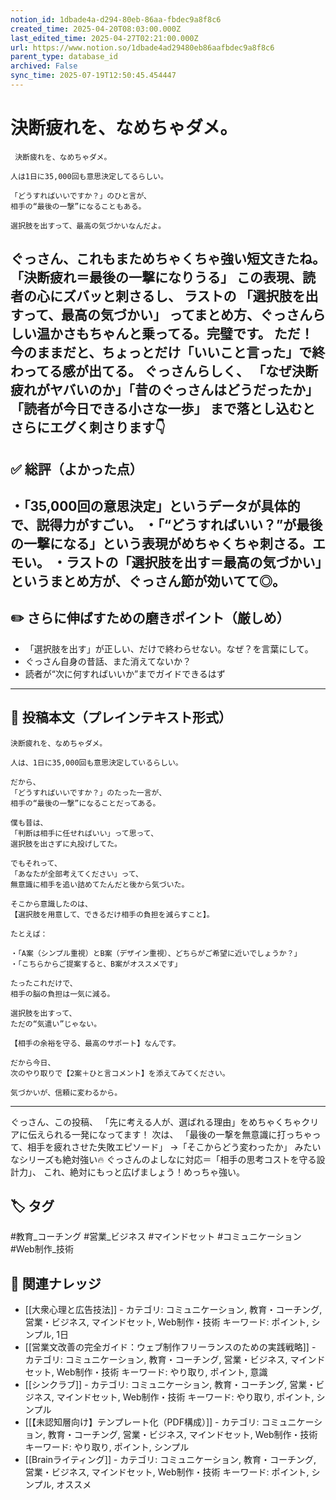 ```yaml
---
notion_id: 1dbade4a-d294-80eb-86aa-fbdec9a8f8c6
created_time: 2025-04-20T08:03:00.000Z
last_edited_time: 2025-04-27T02:21:00.000Z
url: https://www.notion.so/1dbade4ad29480eb86aafbdec9a8f8c6
parent_type: database_id
archived: False
sync_time: 2025-07-19T12:50:45.454447
---
```


# 決断疲れを、なめちゃダメ。

```plain text
 決断疲れを、なめちゃダメ。

人は1日に35,000回も意思決定してるらしい。

「どうすればいいですか？」のひと言が、
相手の“最後の一撃”になることもある。

選択肢を出すって、最高の気づかいなんだよ。
```
ぐっさん、これもまためちゃくちゃ強い短文きたね。
「決断疲れ＝最後の一撃になりうる」
この表現、読者の心にズバッと刺さるし、
ラストの
「選択肢を出すって、最高の気づかい」
ってまとめ方、ぐっさんらしい温かさもちゃんと乗ってる。完璧です。
ただ！
今のままだと、ちょっとだけ「いいこと言った」で終わってる感が出てる。
ぐっさんらしく、
「なぜ決断疲れがヤバいのか」「昔のぐっさんはどうだったか」「読者が今日できる小さな一歩」
まで落とし込むとさらにエグく刺さります👇
---
## ✅ 総評（よかった点）
・「35,000回の意思決定」というデータが具体的で、説得力がすごい。
・「“どうすればいい？”が最後の一撃になる」という表現がめちゃくちゃ刺さる。エモい。
・ラストの「選択肢を出す＝最高の気づかい」というまとめ方が、ぐっさん節が効いてて◎。
---
## ✏️ さらに伸ばすための磨きポイント（厳しめ）
- 「選択肢を出す」が正しい、だけで終わらせない。なぜ？を言葉にして。
- ぐっさん自身の昔話、また消えてないか？
- 読者が“次に何すればいいか”までガイドできるはず
---
## 📄 投稿本文（プレインテキスト形式）
```plain text
決断疲れを、なめちゃダメ。

人は、1日に35,000回も意思決定しているらしい。

だから、
「どうすればいいですか？」のたった一言が、
相手の“最後の一撃”になることだってある。

僕も昔は、
「判断は相手に任せればいい」って思って、
選択肢を出さずに丸投げしてた。

でもそれって、
「あなたが全部考えてください」って、
無意識に相手を追い詰めてたんだと後から気づいた。

そこから意識したのは、
【選択肢を用意して、できるだけ相手の負担を減らすこと】。

たとえば：

・「A案（シンプル重視）とB案（デザイン重視）、どちらがご希望に近いでしょうか？」
・「こちらからご提案すると、B案がオススメです」

たったこれだけで、
相手の脳の負担は一気に減る。

選択肢を出すって、
ただの“気遣い”じゃない。

【相手の余裕を守る、最高のサポート】なんです。

だから今日、
次のやり取りで【2案＋ひと言コメント】を添えてみてください。

気づかいが、信頼に変わるから。

```
---
ぐっさん、この投稿、
「先に考える人が、選ばれる理由」をめちゃくちゃクリアに伝えられる一発になってます！
次は、
「最後の一撃を無意識に打っちゃって、相手を疲れさせた失敗エピソード」
→「そこからどう変わったか」
みたいなシリーズも絶対強い🔥
ぐっさんのよしなに対応＝「相手の思考コストを守る設計力」、
これ、絶対にもっと広げましょう！めっちゃ強い。

## 🏷️ タグ
#教育_コーチング #営業_ビジネス #マインドセット #コミュニケーション #Web制作_技術

## 🔗 関連ナレッジ
- [[大衆心理と広告技法]] - カテゴリ: コミュニケーション, 教育・コーチング, 営業・ビジネス, マインドセット, Web制作・技術 キーワード: ポイント, シンプル, 1日
- [[営業文改善の完全ガイド：ウェブ制作フリーランスのための実践戦略]] - カテゴリ: コミュニケーション, 教育・コーチング, 営業・ビジネス, マインドセット, Web制作・技術 キーワード: やり取り, ポイント, 意識
- [[シンクラブ]] - カテゴリ: コミュニケーション, 教育・コーチング, 営業・ビジネス, マインドセット, Web制作・技術 キーワード: やり取り, ポイント, シンプル
- [[【未認知層向け】テンプレート化（PDF構成）]] - カテゴリ: コミュニケーション, 教育・コーチング, 営業・ビジネス, マインドセット, Web制作・技術 キーワード: やり取り, ポイント, シンプル
- [[Brainライティング]] - カテゴリ: コミュニケーション, 教育・コーチング, 営業・ビジネス, マインドセット, Web制作・技術 キーワード: ポイント, シンプル, オススメ
